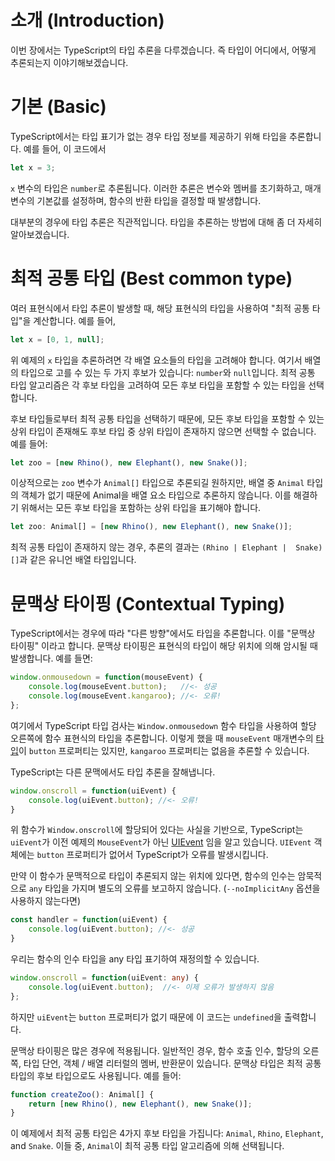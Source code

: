# 소개 (Introduction)

이번 장에서는 TypeScript의 타입 추론을 다루겠습니다. 즉 타입이 어디에서, 어떻게 추론되는지 이야기해보겠습니다.

# 기본 (Basic)

TypeScript에서는 타입 표기가 없는 경우 타입 정보를 제공하기 위해 타입을 추론합니다. 예를 들어, 이 코드에서

```ts
let x = 3;
```

`x` 변수의 타입은 `number`로 추론됩니다.
이러한 추론은 변수와 멤버를 초기화하고, 매개변수의 기본값를 설정하며, 함수의 반환 타입을 결정할 때 발생합니다.

대부분의 경우에 타입 추론은 직관적입니다.
타입을 추론하는 방법에 대해 좀 더 자세히 알아보겠습니다.

# 최적 공통 타입 (Best common type)

여러 표현식에서 타입 추론이 발생할 때, 해당 표현식의 타입을 사용하여 "최적 공통 타입"을 계산합니다. 예를 들어,

```ts
let x = [0, 1, null];
```

위 예제의 `x` 타입을 추론하려면 각 배열 요소들의 타입을 고려해야 합니다.
여기서 배열의 타입으로 고를 수 있는 두 가지 후보가 있습니다: `number`와 `null`입니다.
최적 공통 타입 알고리즘은 각 후보 타입을 고려하여 모든 후보 타입을 포함할 수 있는 타입을 선택합니다.

후보 타입들로부터 최적 공통 타입을 선택하기 때문에, 모든 후보 타입을 포함할 수 있는 상위 타입이 존재해도 후보 타입 중 상위 타입이 존재하지 않으면 선택할 수 없습니다. 예를 들어:

```ts
let zoo = [new Rhino(), new Elephant(), new Snake()];
```

이상적으로는 `zoo` 변수가 `Animal[]` 타입으로 추론되길 원하지만, 배열 중 `Animal` 타입의 객체가 없기 때문에 Animal을 배열 요소 타입으로 추론하지 않습니다.
이를 해결하기 위해서는 모든 후보 타입을 포함하는 상위 타입을 표기해야 합니다.

```ts
let zoo: Animal[] = [new Rhino(), new Elephant(), new Snake()];
```

최적 공통 타입이 존재하지 않는 경우, 추론의 결과는 `(Rhino | Elephant |  Snake)[]`과 같은 유니언 배열 타입입니다.

# 문맥상 타이핑 (Contextual Typing)

TypeScript에서는 경우에 따라 "다른 방향"에서도 타입을 추론합니다.
이를 "문맥상 타이핑" 이라고 합니다. 문맥상 타이핑은 표현식의 타입이 해당 위치에 의해 암시될 때 발생합니다. 예를 들면:

```ts
window.onmousedown = function(mouseEvent) {
    console.log(mouseEvent.button);   //<- 성공
    console.log(mouseEvent.kangaroo); //<- 오류!
};
```

여기에서 TypeScript 타입 검사는 `Window.onmousedown` 함수 타입을 사용하여 할당 오른쪽에 함수 표현식의 타입을 추론합니다.
이렇게 했을 때 `mouseEvent` 매개변수의 [타입](https://developer.mozilla.org/en-US/docs/Web/API/MouseEvent)이 `button` 프로퍼티는 있지만, `kangaroo` 프로퍼티는 없음을 추론할 수 있습니다.

TypeScript는 다른 문맥에서도 타입 추론을 잘해냅니다.

```ts
window.onscroll = function(uiEvent) {
    console.log(uiEvent.button); //<- 오류!
}
```

위 함수가 `Window.onscroll`에 할당되어 있다는 사실을 기반으로, TypeScript는 `uiEvent`가 이전 예제의 `MouseEvent`가 아닌 [UIEvent](https://developer.mozilla.org/en-US/docs/Web/API/UIEvent) 임을 알고 있습니다. `UIEvent` 객체에는 `button` 프로퍼티가 없어서 TypeScript가 오류를 발생시킵니다.

만약 이 함수가 문맥적으로 타입이 추론되지 않는 위치에 있다면, 함수의 인수는 암묵적으로 `any` 타입을 가지며 별도의 오류를 보고하지 않습니다. (`--noImplicitAny` 옵션을 사용하지 않는다면)

```ts
const handler = function(uiEvent) {
    console.log(uiEvent.button); //<- 성공
}
```

우리는 함수의 인수 타입을 any 타입 표기하여 재정의할 수 있습니다.

```ts
window.onscroll = function(uiEvent: any) {
    console.log(uiEvent.button);  //<- 이제 오류가 발생하지 않음
};
```

하지만 `uiEvent`는 `button` 프로퍼티가 없기 때문에 이 코드는 `undefined`을 출력합니다.

문맥상 타이핑은 많은 경우에 적용됩니다.
일반적인 경우, 함수 호출 인수, 할당의 오른쪽, 타입 단언, 객체 / 배열 리터럴의 멤버, 반환문이 있습니다.
문맥상 타입은 최적 공통 타입의 후보 타입으로도 사용됩니다. 예를 들어:

```ts
function createZoo(): Animal[] {
    return [new Rhino(), new Elephant(), new Snake()];
}
```

이 예제에서 최적 공통 타입은 4가지 후보 타입을 가집니다: `Animal`, `Rhino`, `Elephant`, and `Snake`.
이들 중, `Animal`이 최적 공통 타입 알고리즘에 의해 선택됩니다.
